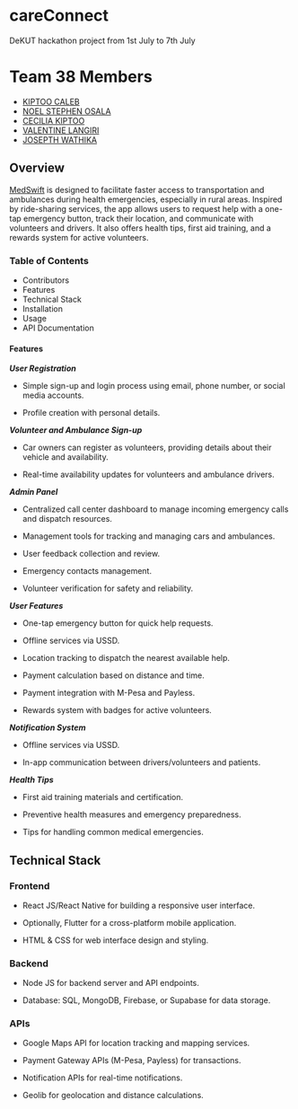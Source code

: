# careConnect
DeKUT hackathon project from 1st  July to 7th July

# Team 38 Members

- [KIPTOO CALEB](https://github.com/kiptoobarchok)
- [NOEL STEPHEN OSALA]()
- [CECILIA KIPTOO]()
- [VALENTINE LANGIRI]() 
- [JOSEPTH WATHIKA]() 


## Overview

[MedSwift]() is designed to facilitate faster access to transportation and ambulances during health emergencies, especially in rural areas. Inspired by ride-sharing services, the app allows users to request help with a one-tap emergency button, track their location, and communicate with volunteers and drivers. It also offers health tips, first aid training, and a rewards system for active volunteers.

### Table of Contents
- Contributors
- Features
- Technical Stack
- Installation
- Usage
- API Documentation

#### Features
**_User Registration_**

- Simple sign-up and login process using email, phone number, or social media accounts.

- Profile creation with personal details.

**_Volunteer and Ambulance Sign-up_**

- Car owners can register as volunteers, providing details about their vehicle and availability.

- Real-time availability updates for volunteers and ambulance drivers.

**_Admin Panel_**

- Centralized call center dashboard to manage incoming emergency calls and dispatch resources.

- Management tools for tracking and managing cars and ambulances.

- User feedback collection and review.

- Emergency contacts management.

- Volunteer verification for safety and reliability.

**_User Features_**

- One-tap emergency button for quick help requests.

- Offline services via USSD.

- Location tracking to dispatch the nearest available help.

- Payment calculation based on distance and time.

- Payment integration with M-Pesa and Payless.

- Rewards system with badges for active volunteers.

**_Notification System_**

- Offline services via USSD.

- In-app communication between drivers/volunteers and patients.

**_Health Tips_**

- First aid training materials and certification.

- Preventive health measures and emergency preparedness.
- Tips for handling common medical emergencies.


## Technical Stack
### Frontend

- React JS/React Native for building a responsive user interface.

- Optionally, Flutter for a cross-platform mobile application.

- HTML & CSS for web interface design and styling.

### Backend
- Node JS for backend server and API endpoints.

- Database: SQL, MongoDB, Firebase, or Supabase for data storage.

### APIs
- Google Maps API for location tracking and mapping services.

- Payment Gateway APIs (M-Pesa, Payless) for transactions.

- Notification APIs for real-time notifications.

- Geolib for geolocation and distance calculations.

